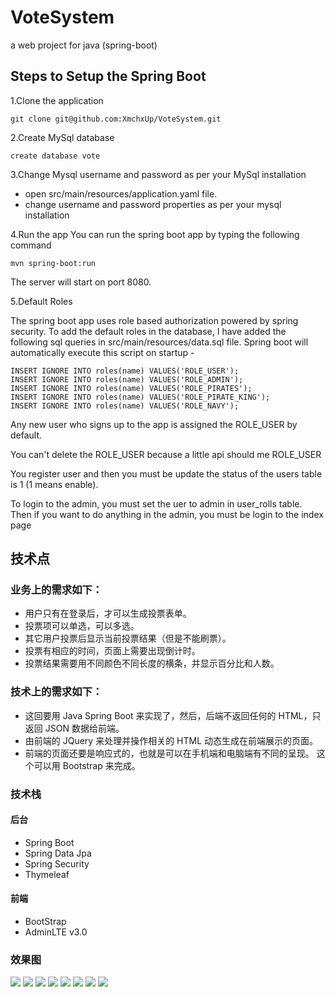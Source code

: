# VoteSystem
a web project for java (spring-boot)

## Steps to Setup the Spring Boot

1.Clone the application
```git
git clone git@github.com:XmchxUp/VoteSystem.git
```
2.Create MySql database
```mysql
create database vote
```
3.Change Mysql username and password as per your MySql installation
- open src/main/resources/application.yaml file.
- change username and password properties as per your mysql installation

4.Run the app
You can run the spring boot app by typing the following command
```
mvn spring-boot:run
```
The server will start on port 8080.

5.Default Roles

The spring boot app uses role based authorization powered by spring security. To add the default roles in the database, I have added the following sql queries in src/main/resources/data.sql file. Spring boot will automatically execute this script on startup -
```mysql
INSERT IGNORE INTO roles(name) VALUES('ROLE_USER');
INSERT IGNORE INTO roles(name) VALUES('ROLE_ADMIN');
INSERT IGNORE INTO roles(name) VALUES('ROLE_PIRATES');
INSERT IGNORE INTO roles(name) VALUES('ROLE_PIRATE_KING');
INSERT IGNORE INTO roles(name) VALUES('ROLE_NAVY');
```
Any new user who signs up to the app is assigned the ROLE_USER by default.

You can't delete the ROLE_USER because a little api should me ROLE_USER

You register user and then you must be update the status of the users table is 1 (1 means enable).

To login to the admin, you must set the uer to admin in user_rolls table. Then
if you want to do anything in the admin, you must be login to the index page

## 技术点

### 业务上的需求如下：

- 用户只有在登录后，才可以生成投票表单。
- 投票项可以单选，可以多选。
- 其它用户投票后显示当前投票结果（但是不能刷票）。
- 投票有相应的时间，页面上需要出现倒计时。
- 投票结果需要用不同颜色不同长度的横条，并显示百分比和人数。

### 技术上的需求如下：

- 这回要用 Java Spring Boot 来实现了，然后，后端不返回任何的 HTML，只返回 JSON 数据给前端。
- 由前端的 JQuery 来处理并操作相关的 HTML 动态生成在前端展示的页面。
- 前端的页面还要是响应式的，也就是可以在手机端和电脑端有不同的呈现。 这个可以用 Bootstrap 来完成。

### 技术栈

#### 后台

- Spring Boot
- Spring Data Jpa
- Spring Security
- Thymeleaf

#### 前端

- BootStrap
- AdminLTE v3.0

### 效果图
![](./images/1.png)
![](./images/2.png)
![](./images/3.png)
![](./images/4.png)
![](./images/5.png)
![](./images/6.png)
![](./images/7.png)
![](./images/8.png)
